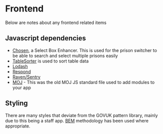 # Frontend

Below are notes about any frontend related items

## Javascript dependencies

- [Chosen](https://github.com/harvesthq/chosen), a Select Box Enhancer. This is used for the prison switcher to be able to search and select multiple prisons easily
- [TableSorter](https://github.com/Mottie/tablesorter) is used to sort table data
- [Lodash](https://lodash.com)
- [Respond](../vendor/assets/respond/README.md)
- [Raven/Sentry](https://github.com/getsentry/raven-js)
- [MOJ](../vendor/assets/javascripts/moj.js) - This was the old MOJ JS standard file used to add modules to your app

## Styling

There are many styles that deviate from the GOVUK pattern library, mainly due to this being a staff app. [BEM](http://getbem.com/introduction/) methodology has been used where appropriate.